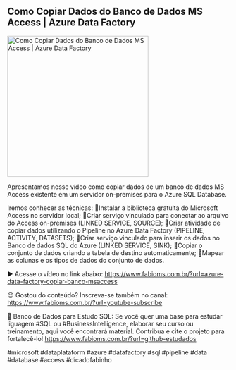 ## Como Copiar Dados do Banco de Dados MS Access | Azure Data Factory

<img src="https://fabioms.com.br//uploads/youtube/Slide44.png" alt="Como Copiar Dados do Banco de Dados MS Access | Azure Data Factory" title="Azure Data Factory" width="320"/>

Apresentamos nesse vídeo como copiar dados de um banco de dados MS Access existente em um servidor on-premises para o Azure SQL Database.

Iremos conhecer as técnicas:
🔹Instalar a biblioteca gratuita do Microsoft Access no servidor local;
🔹Criar serviço vinculado para conectar ao arquivo do Access on-premises (LINKED SERVICE, SOURCE);
🔹Criar atividade de copiar dados utilizando o Pipeline no Azure Data Factory (PIPELINE, ACTIVITY, DATASETS);
🔹Criar serviço vinculado para inserir os dados no Banco de dados SQL do Azure (LINKED SERVICE, SINK);
🔹Copiar o conjunto de dados criando a tabela de destino automaticamente;
🔹Mapear as colunas e os tipos de dados do conjunto de dados.

▶️ Acesse o vídeo no link abaixo:
https://www.fabioms.com.br/?url=azure-data-factory-copiar-banco-msaccess

😉 Gostou do conteúdo? Inscreva-se também no canal:
https://www.fabioms.com.br/?url=youtube-subscribe 

🎁 Banco de Dados para Estudo SQL:
Se você quer uma base para estudar liguagem #SQL ou #BusinessIntelligence, elaborar seu curso ou treinamento, aqui você encontrará material. 
Contribua e cite o projeto para fortalecê-lo!
https://www.fabioms.com.br/?url=github-estudados

#microsoft #dataplataform #azure #datafactory #sql #pipeline #data #database #access #dicadofabinho